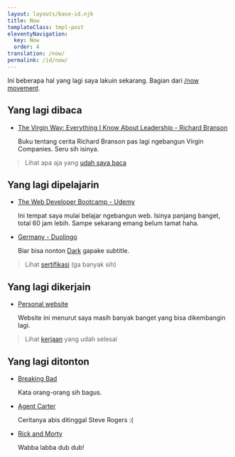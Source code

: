 ```yaml
---
layout: layouts/base-id.njk
title: Now
templateClass: tmpl-post
eleventyNavigation:
  key: Now
  order: 4
translation: /now/
permalink: /id/now/
---
```


Ini beberapa hal yang lagi saya lakuin sekarang. Bagian dari [/now movement](https://nownownow.com).

## Yang lagi dibaca

- [The Virgin Way: Everything I Know About Leadership - Richard Branson](https://www.goodreads.com/book/show/22129114-the-virgin-way)

  Buku tentang cerita Richard Branson pas lagi ngebangun Virgin Companies. Seru sih isinya.

> Lihat apa aja yang [udah saya baca](https://www.goodreads.com/review/list/123404048-muhammad-mufid?shelf=read)

## Yang lagi dipelajarin

- [The Web Developer Bootcamp - Udemy](https://www.udemy.com/course/the-web-developer-bootcamp/)

  Ini tempat saya mulai belajar ngebangun web. Isinya panjang banget, total 60 jam lebih. Sampe sekarang emang belum tamat haha.

- [Germany - Duolingo](https://www.duolingo.com/course/de/en/Learn-German)

  Biar bisa nonton [Dark](https://www.imdb.com/title/tt5753856/) gapake subtitle.

> Lihat [sertifikasi](https://www.linkedin.com/in/mufidu/) (ga banyak sih)

## Yang lagi dikerjain

- [Personal website](https://mufidu.com)

  Website ini menurut saya masih banyak banget yang bisa dikembangin lagi.

> Lihat [kerjaan](https://mufidu.com/projects) yang udah selesai

## Yang lagi ditonton

- [Breaking Bad](https://www.imdb.com/title/tt0903747/)

  Kata orang-orang sih bagus.

- [Agent Carter](https://www.imdb.com/title/tt3475734/)

  Ceritanya abis ditinggal Steve Rogers :(

- [Rick and Morty](https://www.imdb.com/title/tt2861424/)

  Wabba labba dub dub!
